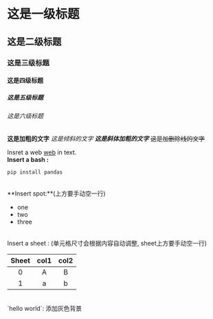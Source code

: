 # 这是一级标题
## 这是二级标题
### 这是三级标题
#### 这是四级标题
##### 这是五级标题
###### 这是六级标题
**这是加粗的文字**
*这是倾斜的文字*
***这是斜体加粗的文字***
~~这是加删除线的文字~~
<br>

Insret a web [web](https://github.com/chenyuntc/simple-faster-rcnn-pytorch/blob/master/demo.ipynb) in text.
<br>
**Insert a bash :**
```Bash
pip install pandas
```
<br>
**Insert spot:**(上方要手动空一行)

- one
- two
- three
<br>
Insert a sheet :  (单元格尺寸会根据内容自动调整, sheet上方要手动空一行)

|Sheet|col1|col2|
| :-: | :-: | :-: |
|0|A|B|
|1|a|b|
<br>
`hello world`: 添加灰色背景
